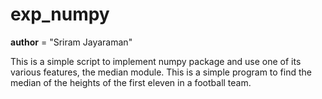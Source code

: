 # exp_numpy
__author__ = "Sriram Jayaraman"

This is a simple script to implement numpy package and use one of its various features, the median module. This is a simple program to find the median of the heights of the first eleven in a football team.

